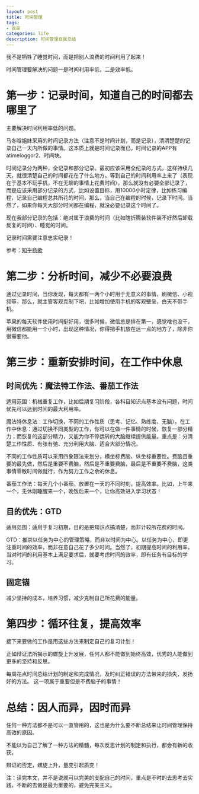 ```yaml
---
layout: post
title: 时间管理
tags:
- 效率
categories: life
description: 时间管理自我总结
---
```


我不是牺牲了睡觉时间，而是把别人浪费的时间利用了起来！


时间管理要解决的问题一是时间利用率低，二是效率低。

# 第一步：记录时间，知道自己的时间都去哪里了

主要解决时间利用率低的问题。

马冬晗姐妹采用的时间记录方法（注意不是时间计划，而是记录），清清楚楚的记录自己一天内所做的事情。这本质上就是时间记录而已。时间记录的APP有atimeloggor2、时间块。

时间记录分为两种，全记录和部分记录。最初应该采用全纪录的方式，这样持续几天，就很清楚自己的时间都花在了什么地方。等到自己的时间利用率上来了（表现在于基本不玩手机，不在无聊的事情上花费时间），那么就没有必要全部记录了，而是应该采用部分记录的方式，比如设置目标，用10000小时定律，比如练习编程，记录自己编程总共所花的时间，那么，当自己在编程的时候，记录下时间。当然了，如果你每天大部分时间都在编程，就没必要记录这个时间了。

现在我部分记录的包括：绝对属于浪费的时间（比如瞎折腾装软件装不好然后卸载反复的时间）、睡觉的时间。

记录时间需要注意忠实纪录！

参考：[知乎扬歌](https://www.zhihu.com/question/20873527)

# 第二步：分析时间，减少不必要浪费

通过记录时间，当你发现，每天都有一两个小时用于无意义的事情，刷微信、小视频等，那么，就主管客观克制下吧，比如增加使用手机的客观壁垒，白天不带手机。

苹果的每天软件使用时间挺好用，很多时候，微信总是排在第一，感觉啥也没干，用微信都能用一个小时，出现这种情况，你得把手机放在远一点的地方了，除非你很需要他。

# 第三步：重新安排时间，在工作中休息

## 时间优先：魔法特工作法、番茄工作法

适用范围：机械重复工作，比如后期复习阶段，各科目知识点基本没有问题，时间优先可以达到时间的最大利用率。

魔法特休息法：工作切换，不同的工作性质（思考、记忆、熟练度、无脑）。在工作中休息：通过切换不同类型的工作，你可以在做一件事情的时候，恢复一部分精力；而恢复的这部分精力，又能为你不停运转的大脑继续提供能量。重点是：分清楚工作性质、有张有弛、充分利用大脑、适合大部分情况。

不同的工作性质可以采用四象限法来划分，横坐标费脑、纵坐标重要性。费脑且重要的最先做，然后是重要不费脑，然后是不重要费脑，最后是不重要不费脑，这类事情零散时间做就行，作为努力工作之余的休息。

番茄工作法：每天几个小番茄，放置在一天的不同时刻，提高效率。比如，上午来一个，无休刚睡醒来一个，晚饭后来一个，让你高效进入学习状态！

## 目的优先：GTD

适用范围：适用于复习初期，目的是把知识点搞清楚，而非计较所花费的时间。

GTD：推崇以任务为中心的管理策略，而非以时间为中心。以任务为中心，即更注重时间的效率，而非在意自己花了多少时间。当然了，初期提高时间的利用率，当对时间的利用基本上满足要求后，就要考虑时间的效率，即有任务有目标的学习。

## 固定锚

减少坚持的成本，培养习惯，减少克制自己所花费的能量。

# 第四步：循环往复，提高效率

接下来要做的工作是用这些方法来制定自己的复习计划！

正如辩证法所揭示的螺旋上升发展，任何人都不能做到始终高效，优秀的人能做到更多的坚持和反思。

每周花点时间总结计划的制定和完成情况，及时纠正错误的方法带来的损失，发扬好的方法。
这一项属于重要但是不费脑子的事情！

# 总结：因人而异，因时而异

任何一种方法都不是可以一直管用的，这也是为什么要不断总结来让时间管理保持高效的原因。

不能以为自己了解了一种方法的精髓，每次反思计划的制定和执行，都会有新的收获。

辩证的否定，螺旋上升，量变引起质变！

注：读完本文，并不是说就可以完美的支配自己的时间，重点是不时的去思考去实践，不断的去做是最为重要的，避免完美主义。
